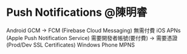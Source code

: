 # Push Notifications @陳明睿

Android
  GCM -> FCM (Firebase Cloud Messaging)
  無需付費
iOS
  APNs (Apple Push Notification Service)
  需要開發者帳號(要付費)
  -> 需要憑證 (Prod/Dev SSL Certificates)
Windows Phone
  MPNS
